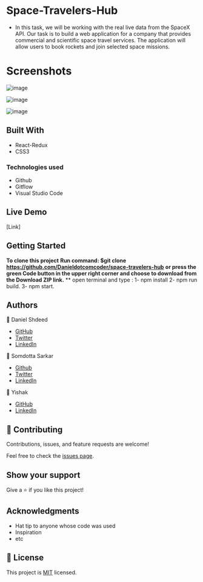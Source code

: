 # Space-Travelers-Hub
- In this task, we will be working with the real live data from the SpaceX API. Our task is to build a web application for a company that provides commercial and scientific space travel services. The application will allow users to book rockets and join selected space missions.
# Screenshots

![image](https://user-images.githubusercontent.com/87448628/146329774-2339b30f-ff2a-451f-b9a1-8c4ed53a01a5.png)

![image](https://user-images.githubusercontent.com/87448628/146329869-7ff101f3-9864-4ef2-a280-248cfce284b3.png)

![image](https://user-images.githubusercontent.com/87448628/146329918-5a122b3f-f6d5-4695-8791-26cf7fbc09f2.png)
## Built With
- React-Redux
- CSS3

### Technologies used
- Github
- Gitflow
- Visual Studio Code
## Live Demo

[Link]


## Getting Started

**To clone this project**
**Run command: $git clone  https://github.com/Danieldotcomcoder/space-travelers-hub**
**or press the green Code button in the upper right corner and choose to download from the Download ZIP link.**
** open terminal and type : 1-  npm install
                            2-  npm run build.
                            3-  npm start. 
## Authors

 :man: Daniel Shdeed

- [GitHub](https://github.com/Danieldotcomcoder)
- [Twitter](https://twitter.com/DannyDotcoder)
- [LinkedIn](https://www.linkedin.com/in/daniel-shdeed-832b03115/)

:woman: Somdotta Sarkar

- [Github](https://github.com/Somdotta07)
- [Twitter](https://twitter.com/somdotta_sarkar)
- [LinkedIn](https://www.linkedin.com/in/somdotta-sarkar-8849b419/)

:man:  Yishak

- [GitHub](https://github.com/Wes-Isaac)
- [LinkedIn](https://www.linkedin.com/in/yishak-wesego-b404851a7/)

## 🤝 Contributing

Contributions, issues, and feature requests are welcome!

Feel free to check the [issues page](../../issues/).

## Show your support

Give a ⭐️ if you like this project!

## Acknowledgments

- Hat tip to anyone whose code was used
- Inspiration
- etc

## 📝 License

This project is [MIT](./MIT.md) licensed.

